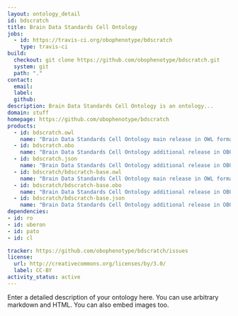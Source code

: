 ```yaml
---
layout: ontology_detail
id: bdscratch
title: Brain Data Standards Cell Ontology
jobs:
  - id: https://travis-ci.org/obophenotype/bdscratch
    type: travis-ci
build:
  checkout: git clone https://github.com/obophenotype/bdscratch.git
  system: git
  path: "."
contact:
  email: 
  label: 
  github: 
description: Brain Data Standards Cell Ontology is an ontology...
domain: stuff
homepage: https://github.com/obophenotype/bdscratch
products:
  - id: bdscratch.owl
    name: "Brain Data Standards Cell Ontology main release in OWL format"
  - id: bdscratch.obo
    name: "Brain Data Standards Cell Ontology additional release in OBO format"
  - id: bdscratch.json
    name: "Brain Data Standards Cell Ontology additional release in OBOJSon format"
  - id: bdscratch/bdscratch-base.owl
    name: "Brain Data Standards Cell Ontology main release in OWL format"
  - id: bdscratch/bdscratch-base.obo
    name: "Brain Data Standards Cell Ontology additional release in OBO format"
  - id: bdscratch/bdscratch-base.json
    name: "Brain Data Standards Cell Ontology additional release in OBOJSon format"
dependencies:
- id: ro
- id: uberon
- id: pato
- id: cl

tracker: https://github.com/obophenotype/bdscratch/issues
license:
  url: http://creativecommons.org/licenses/by/3.0/
  label: CC-BY
activity_status: active
---
```


Enter a detailed description of your ontology here. You can use arbitrary markdown and HTML.
You can also embed images too.

